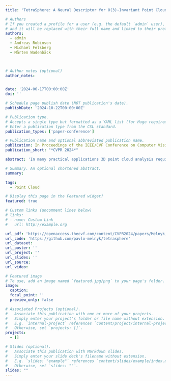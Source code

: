 ```yaml
---
title: 'TetraSphere: A Neural Descriptor for O(3)-Invariant Point Cloud Analysis'

# Authors
# If you created a profile for a user (e.g. the default `admin` user), write the username (folder name) here
# and it will be replaced with their full name and linked to their profile.
authors:
  - admin
  - Andreas Robinson
  - Michael Felsberg
  - Mårten Wadenbäck

 

# Author notes (optional)
author_notes:


date: '2024-06-17T00:00:00Z'
doi: ''

# Schedule page publish date (NOT publication's date).
publishDate: '2024-10-22T00:00:00Z'

# Publication type.
# Accepts a single type but formatted as a YAML list (for Hugo requirements).
# Enter a publication type from the CSL standard.
publication_types: ['paper-conference']

# Publication name and optional abbreviated publication name.
publication: In Proceedings of the IEEE/CVF Conference on Computer Vision and Pattern Recognition (CVPR), 2024
publication_short: "*CVPR 2024*"

abstract: 'In many practical applications 3D point cloud analysis requires rotation invariance. In this paper we present a learnable descriptor invariant under 3D rotations and reflections i.e. the O(3) actions utilizing the recently introduced steerable 3D spherical neurons and vector neurons. Specifically we propose an embedding of the 3D spherical neurons into 4D vector neurons which leverages end-to-end training of the model. In our approach we perform TetraTransform---an equivariant embedding of the 3D input into 4D constructed from the steerable neurons---and extract deeper O(3)-equivariant features using vector neurons. This integration of the TetraTransform into the VN-DGCNN framework termed TetraSphere negligibly increases the number of parameters by less than 0.0002%. TetraSphere sets a new state-of-the-art performance classifying randomly rotated real-world object scans of the challenging subsets of ScanObjectNN. Additionally TetraSphere outperforms all equivariant methods on randomly rotated synthetic data: classifying objects from ModelNet40 and segmenting parts of the ShapeNet shapes. Thus our results reveal the practical value of steerable 3D spherical neurons for learning in 3D Euclidean space.'

# Summary. An optional shortened abstract.
summary: 

tags:
  - Point Cloud

# Display this page in the Featured widget?
featured: true

# Custom links (uncomment lines below)
# links:
# - name: Custom Link
#   url: http://example.org

url_pdf: 'https://openaccess.thecvf.com/content/CVPR2024/papers/Melnyk_TetraSphere_A_Neural_Descriptor_for_O3-Invariant_Point_Cloud_Analysis_CVPR_2024_paper.pdf'
url_code: 'https://github.com/pavlo-melnyk/tetrasphere'
url_dataset: 
url_poster: ''
url_project: ''
url_slides: ''
url_source: 
url_video: 

# Featured image
# To use, add an image named `featured.jpg/png` to your page's folder.
image:
  caption: 
  focal_point: ''
  preview_only: false

# Associated Projects (optional).
#   Associate this publication with one or more of your projects.
#   Simply enter your project's folder or file name without extension.
#   E.g. `internal-project` references `content/project/internal-project/index.md`.
#   Otherwise, set `projects: []`.
projects:
  - []

# Slides (optional).
#   Associate this publication with Markdown slides.
#   Simply enter your slide deck's filename without extension.
#   E.g. `slides: "example"` references `content/slides/example/index.md`.
#   Otherwise, set `slides: ""`.
slides: ""
---
```

